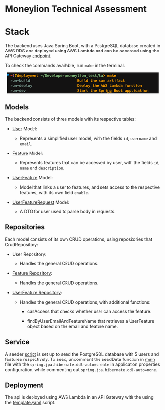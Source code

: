 # Moneylion Technical Assessment

# Stack

The backend uses Java Spring Boot, with a PostgreSQL database created in AWS RDS 
and deployed using AWS Lambda and can be accessed using the API Gateway [endpoint]('https://e16awp2iu7.execute-api.us-east-1.amazonaws.com/Prod/').

To check the commands available, run `make` in the terminal.

<p align="center">
    <img src="./assets/make-snippet.png">
</p>

## Models

The backend consists of three models with its respective tables:

- [User](./src/main/java/com/moneylion/ta/model/User.java) Model:
    - Represents a simplified user model, with the fields `id`, `username` and `email`.

- [Feature](./src/main/java/com/moneylion/ta/model/Feature.java) Model:
    - Represents features that can be accessed by user, with the fields `id`, `name` and `description`.

- [UserFeature](./src/main/java/com/moneylion/ta/model/UserFeature.java) Model:
    - Model that links a user to features, and sets access to the respective features, with its own field `enable`.

- [UserFeatureRequest](./src/main/java/com/moneylion/ta/model/UserFeatureRequest.java) Model:
    - A DTO for user used to parse body in requests.

## Repositories

Each model consists of its own CRUD operations, using repositories that CrudRepository:

- [User Repository](./src/main/java/com/moneylion/ta/repository/UserRepository.java):
    
    - Handles the general CRUD operations.

- [Feature Repository](./src/main/java/com/moneylion/ta/repository/FeatureRepository.java):
    
    - Handles the general CRUD operations.

- [UserFeature Repository](./src/main/java/com/moneylion/ta/repository/UserFeatureRepository.java):

    - Handles the general CRUD operations, with additional functions:
    
        * canAccess that checks whether user can access the feature.

        * findByUserEmailAndFeatureName that retrieves a UserFeature object based on the email and feature name.
    
## Service

A seeder [script](./src/main/java/com/moneylion/ta/service/SeedingService.java) is set up to seed the PostgreSQL database with 5 users and features respectively. To seed, uncomment the seedData function in [main](./src/main/java/com/moneylion/ta/TaApplication.java) file with the `spring.jpa.hibernate.ddl-auto=create` in application properties configuration, while commenting out `spring.jpa.hibernate.ddl-auto=none`. 

## Deployment

The api is deployed using AWS Lambda in an API Gateway with the using the [template.yaml](./template.yaml) script.

